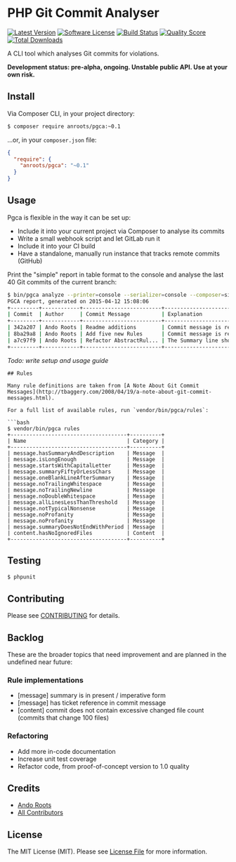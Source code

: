 # PHP Git Commit Analyser

[![Latest Version](https://img.shields.io/github/release/anroots/pgca.svg?style=flat-square)](https://github.com/anroots/pgca/releases)
[![Software License](https://img.shields.io/badge/license-MIT-brightgreen.svg?style=flat-square)](LICENSE.md)
[![Build Status](https://img.shields.io/travis/anroots/pgca/master.svg?style=flat-square)](https://travis-ci.org/anroots/pgca)
[![Quality Score](https://img.shields.io/sensiolabs/i/83f5f769-be6c-4913-8de3-086b07d45e61.svg)](https://insight.sensiolabs.com/projects/83f5f769-be6c-4913-8de3-086b07d45e61)
[![Total Downloads](https://img.shields.io/packagist/dt/anroots/pgca.svg?style=flat-square)](https://packagist.org/packages/anroots/pgca)

A CLI tool which analyses Git commits for violations.

**Development status: pre-alpha, ongoing. Unstable public API. Use at your own risk.**

## Install

Via Composer CLI, in your project directory:

``` bash
$ composer require anroots/pgca:~0.1
```

...or, in your `composer.json` file:

```json
{ 
  "require": {
    "anroots/pgca": "~0.1"
  }
}
```

## Usage

Pgca is flexible in the way it can be set up:

- Include it into your current project via Composer to analyse its commits
- Write a small webhook script and let GitLab run it
- Include it into your CI build
- Have a standalone, manually run instance that tracks remote commits (GitHub)


Print the "simple" report in table format to the console and analyse the last 40 Git commits of the current branch:

```bash
$ bin/pgca analyze --printer=console --serializer=console --composer=simple --revision=HEAD~40..HEAD                                                                                       1 ↵
PGCA report, generated on 2015-04-12 15:08:06
+---------+------------+-------------------------+--------------------------------------------------+
| Commit  | Author     | Commit Message          | Explanation                                      |
+---------+------------+-------------------------+--------------------------------------------------+
| 342a207 | Ando Roots | Readme additions        | Commit message is really short                   |
| 8ba29a8 | Ando Roots | Add five new Rules      | Commit message is really short                   |
| a7c97f9 | Ando Roots | Refactor AbstractRul... | The Summary line should be 50 or less characters |
+---------+------------+-------------------------+--------------------------------------------------+
```

_Todo: write setup and usage guide_

 
```
## Rules

Many rule definitions are taken from [A Note About Git Commit Messages](http://tbaggery.com/2008/04/19/a-note-about-git-commit-messages.html).

For a full list of available rules, run `vendor/bin/pgca/rules`:

```bash
$ vendor/bin/pgca rules
+-------------------------------------+----------+
| Name                                | Category |
+-------------------------------------+----------+
| message.hasSummaryAndDescription    | Message  |
| message.isLongEnough                | Message  |
| message.startsWithCapitalLetter     | Message  |
| message.summaryFiftyOrLessChars     | Message  |
| message.oneBlankLineAfterSummary    | Message  |
| message.noTrailingWhitespace        | Message  |
| message.noTrailingNewline           | Message  |
| message.noDoubleWhitespace          | Message  |
| message.allLinesLessThanThreshold   | Message  |
| message.notTypicalNonsense          | Message  |
| message.noProfanity                 | Message  |
| message.noProfanity                 | Message  |
| message.summaryDoesNotEndWithPeriod | Message  |
| content.hasNoIgnoredFiles           | Content  |
+-------------------------------------+----------+
```

## Testing

``` bash
$ phpunit
```

## Contributing

Please see [CONTRIBUTING](CONTRIBUTING.md) for details.

## Backlog

These are the broader topics that need improvement and are planned in the undefined near future:

### Rule implementations

- [message] summary is in present / imperative form
- [message] has ticket reference in commit message
- [content] commit does not contain excessive changed file count (commits that change 100 files)

### Refactoring

- Add more in-code documentation
- Increase unit test coverage
- Refactor code, from proof-of-concept version to 1.0 quality

## Credits

- [Ando Roots](https://github.com/anroots)
- [All Contributors](../../contributors)

## License

The MIT License (MIT). Please see [License File](LICENSE.md) for more information.
